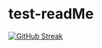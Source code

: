 # test-readMe
[![GitHub Streak](https://streak-stats.demolab.com?user=hackerHarsh-77)](https://git.io/streak-stats)
